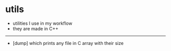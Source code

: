 # utils
- utilities I use in my workflow
- they are made in C++

-----------------------------------

- [dump] which prints any file in C array with their size
